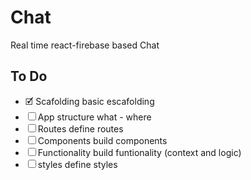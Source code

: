 # Chat
Real time react-firebase based Chat

## To Do

- 🗹 Scafolding
    basic escafolding
- ☐ App structure
    what - where
- ☐ Routes
    define routes
- ☐ Components
    build components
- ☐ Functionality
    build funtionality (context and logic)
- ☐ styles
    define styles
